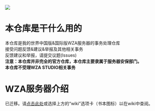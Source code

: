 ![](http://m.qpic.cn/psc?/V13w9bsx3Igl8x/45NBuzDIW489QBoVep5mccVxXfxFGajdeElUUlb2cH5ZTMWpvtGQq8XZBEyGl.1m4WHmzWbynRqaXO4Fes2u*fYak9X3uDbT.dCOP5IpXHQ!/b&bo=eAB4AHgAeAABGT4!&rf=viewer_4)  
# 本仓库是干什么用的
本仓库是我的世界中国版&amp;国际版WZA服务器的事务处理仓库  
接受问题反馈&建议&举报及其他相关事务  
反馈建议和举报，请提交议题(Issues)  
**注意：本仓库并非完全的官方仓库，本仓库主要隶属于服务器安保部门。**  
**本仓库不受理WZA STUDIO相关事务**
# WZA服务器介绍  
已迁移。请[点击此处](https://github.com/River2017CN/WZA-Server/wiki)或选择上方的“wiki”选项卡（书本图标）以在wiki中查阅。
